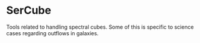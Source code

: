 # SerCube
Tools related to handling spectral cubes. Some of this is specific to science cases regarding outflows in galaxies.
